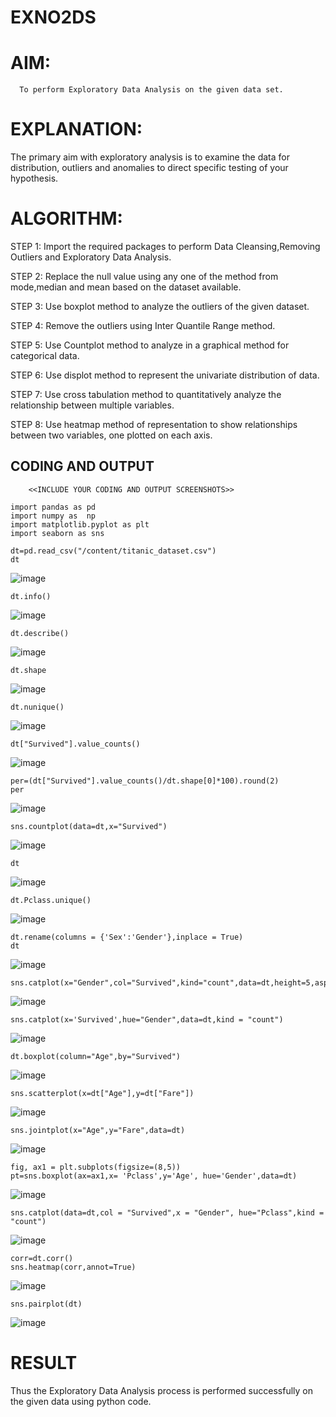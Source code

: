 # EXNO2DS
# AIM:
      To perform Exploratory Data Analysis on the given data set.
      
# EXPLANATION:
  The primary aim with exploratory analysis is to examine the data for distribution, outliers and anomalies to direct specific testing of your hypothesis.
  
# ALGORITHM:
STEP 1: Import the required packages to perform Data Cleansing,Removing Outliers and Exploratory Data Analysis.

STEP 2: Replace the null value using any one of the method from mode,median and mean based on the dataset available.

STEP 3: Use boxplot method to analyze the outliers of the given dataset.

STEP 4: Remove the outliers using Inter Quantile Range method.

STEP 5: Use Countplot method to analyze in a graphical method for categorical data.

STEP 6: Use displot method to represent the univariate distribution of data.

STEP 7: Use cross tabulation method to quantitatively analyze the relationship between multiple variables.

STEP 8: Use heatmap method of representation to show relationships between two variables, one plotted on each axis.

## CODING AND OUTPUT
        <<INCLUDE YOUR CODING AND OUTPUT SCREENSHOTS>>
```
import pandas as pd
import numpy as  np
import matplotlib.pyplot as plt
import seaborn as sns
```
```
dt=pd.read_csv("/content/titanic_dataset.csv")
dt
```
![image](https://github.com/SJananisenthilkumar/EXNO2DS/assets/144871139/44837fa1-c10a-4bc7-8cfe-c056f7c9e011)

```
dt.info()
```
![image](https://github.com/SJananisenthilkumar/EXNO2DS/assets/144871139/0d7b170a-bd98-438f-bafe-533d561cef8b)

```
dt.describe()
```
![image](https://github.com/SJananisenthilkumar/EXNO2DS/assets/144871139/cad2f839-f01b-46ee-be01-f7d690eafe00)

```
dt.shape
```
![image](https://github.com/SJananisenthilkumar/EXNO2DS/assets/144871139/ad9a98a7-160a-453b-a4c9-40eb6e684190)

```
dt.nunique()
```
![image](https://github.com/SJananisenthilkumar/EXNO2DS/assets/144871139/af4e7240-bf4a-48ea-9890-fef42fc2276f)

```
dt["Survived"].value_counts()
```
![image](https://github.com/SJananisenthilkumar/EXNO2DS/assets/144871139/a764fa03-7b4a-4c5b-b614-2ca37b3809a8)

```
per=(dt["Survived"].value_counts()/dt.shape[0]*100).round(2)
per
```
![image](https://github.com/SJananisenthilkumar/EXNO2DS/assets/144871139/3801d4c1-2517-4bab-bee6-babf70e95ae4)

```
sns.countplot(data=dt,x="Survived")
```
![image](https://github.com/SJananisenthilkumar/EXNO2DS/assets/144871139/f7065180-260d-4ae8-b468-9b93f8710859)

```
dt
```
![image](https://github.com/SJananisenthilkumar/EXNO2DS/assets/144871139/071827ee-d822-440b-b168-67421281f0c6)

```
dt.Pclass.unique()
```
![image](https://github.com/SJananisenthilkumar/EXNO2DS/assets/144871139/3ee03280-17da-44e7-903f-dfde041991a8)

```
dt.rename(columns = {'Sex':'Gender'},inplace = True)
dt
```
![image](https://github.com/SJananisenthilkumar/EXNO2DS/assets/144871139/29dd699f-b7e0-4362-bfa7-b879bf7b7112)

```
sns.catplot(x="Gender",col="Survived",kind="count",data=dt,height=5,aspect=.7)
```
![image](https://github.com/SJananisenthilkumar/EXNO2DS/assets/144871139/e4ce3cba-b27f-4894-9c4a-7b5229b650f5)

```
sns.catplot(x='Survived',hue="Gender",data=dt,kind = "count")
```
![image](https://github.com/SJananisenthilkumar/EXNO2DS/assets/144871139/9c5941b7-104e-4597-8918-c27edfcecaa5)

```
dt.boxplot(column="Age",by="Survived")
```
![image](https://github.com/SJananisenthilkumar/EXNO2DS/assets/144871139/21c9d69b-76a7-4b6d-a962-0b1d068c59cd)

```
sns.scatterplot(x=dt["Age"],y=dt["Fare"])
```
![image](https://github.com/SJananisenthilkumar/EXNO2DS/assets/144871139/b8da3797-0302-4cfd-a734-c3dff6831771)

```
sns.jointplot(x="Age",y="Fare",data=dt)
```
![image](https://github.com/SJananisenthilkumar/EXNO2DS/assets/144871139/7ce946da-9ba4-4a36-8009-215404da79b7)

```
fig, ax1 = plt.subplots(figsize=(8,5))
pt=sns.boxplot(ax=ax1,x= 'Pclass',y='Age', hue='Gender',data=dt)
```
![image](https://github.com/SJananisenthilkumar/EXNO2DS/assets/144871139/239b4aa6-b177-4d56-bd67-21d036d62a8a)

```
sns.catplot(data=dt,col = "Survived",x = "Gender", hue="Pclass",kind = "count")
```
![image](https://github.com/SJananisenthilkumar/EXNO2DS/assets/144871139/c21a4a0d-f960-4aa9-ad8e-c221dc4813f0)

```
corr=dt.corr()
sns.heatmap(corr,annot=True)
```
![image](https://github.com/SJananisenthilkumar/EXNO2DS/assets/144871139/da868424-1938-47a9-8a50-17fc3100d41b)

```
sns.pairplot(dt)
```
![image](https://github.com/SJananisenthilkumar/EXNO2DS/assets/144871139/f19808aa-1c27-4bba-b33b-fd324bc68414)

# RESULT
Thus the Exploratory Data Analysis process is performed successfully on the given data using python code.

